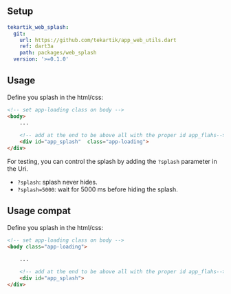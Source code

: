 ## Setup

```yaml
tekartik_web_splash:
  git:
    url: https://github.com/tekartik/app_web_utils.dart
    ref: dart3a
    path: packages/web_splash
  version: '>=0.1.0'
```

## Usage 

Define you splash in the html/css:

```html
<!-- set app-loading class on body -->
<body>
    ...
    
    <!-- add at the end to be above all with the proper id app_flahs-->
    <div id="app_splash"  class="app-loading">
</div>
```

For testing, you can control the splash by adding the `?splash` parameter in the Uri.
- `?splash`: splash never hides.
- `?splash=5000`: wait for 5000 ms before hiding the splash.

## Usage compat

Define you splash in the html/css:

```html
<!-- set app-loading class on body -->
<body class="app-loading">

    ...
    
    <!-- add at the end to be above all with the proper id app_flahs-->
    <div id="app_splash">
</div>
```
